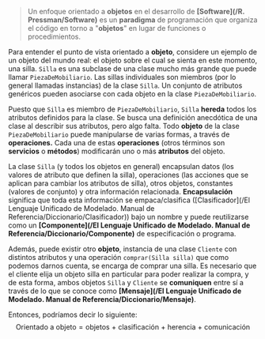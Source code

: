 > Un enfoque orientado a **objetos** en el desarrollo de **[Software](/R. Pressman/Software)** es un **paradigma** de programación que organiza el código en torno a "**objetos**" en lugar de funciones o procedimientos.

Para entender el punto de vista orientado a **objeto**, considere un ejemplo de un objeto del mundo real: el objeto sobre el cual se sienta en este momento, una silla. `Silla` es una subclase de una clase mucho más grande que puede llamar `PiezaDeMobiliario`. Las sillas individuales son miembros (por lo general llamadas instancias) de la clase `Silla`. Un conjunto de atributos genéricos pueden asociarse con cada objeto en la clase `PiezaDeMobiliario`.

Puesto que `Silla` es miembro de `PiezaDeMobiliario`, `Silla` **hereda** todos los atributos definidos para la clase.
Se busca una definición anecdótica de una clase al describir sus atributos, pero algo falta. Todo **objeto** de la clase `PiezaDeMobiliario` puede manipularse de varias formas, a través de **operaciones.** Cada una de estas **operaciones** (otros términos son **servicios** o **métodos**) modificarán uno o más **atributos** del objeto.

La clase `Silla` (y todos los objetos en general) encapsulan datos (los valores de atributo que definen la silla), operaciones (las acciones que se aplican para cambiar los atributos de silla), otros objetos, constantes (valores de conjunto) y otra información relacionada. **Encapsulación** significa que toda esta información se empaca/clasifica ([Clasificador](/El Lenguaje Unificado de Modelado. Manual de Referencia/Diccionario/Clasificador)) bajo un nombre y puede reutilizarse como un **[Componente](/El Lenguaje Unificado de Modelado. Manual de Referencia/Diccionario/Componente)** de especificación o programa.

Además, puede existir otro **objeto**, instancia de una clase `Cliente` con distintos atributos y una operación `comprar(Silla silla)` que como podemos darnos cuenta, se encarga de comprar una silla. Es necesario que el cliente elija un objeto silla en particular para poder realizar la compra, y de esta forma, ambos objetos `Silla` y `Cliente` se **comuniquen** entre sí a través de lo que se conoce como **[Mensaje](/El Lenguaje Unificado de Modelado. Manual de Referencia/Diccionario/Mensaje)**.

Entonces, podríamos decir lo siguiente:$$\text{Orientado a objeto}=\text{objetos + clasificación + herencia + comunicación}$$